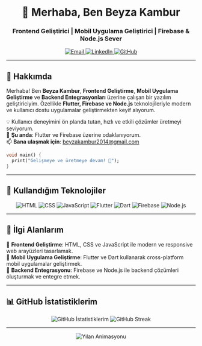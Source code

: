 </p>
<h1 align="center">🦋 Merhaba, Ben Beyza Kambur</h1>
<h3 align="center">Frontend Geliştirici | Mobil Uygulama Geliştirici | Firebase & Node.js Sever</h3>
<p align="center">
  <a href="mailto:beyzakambur2014@gmail.com"> <img src="https://img.shields.io/badge/-Email-D14836?style=for-the-badge&logo=gmail&logoColor=white" alt="Email"/> </a>
  <a href="https://www.linkedin.com/in/beyzakambur/"> <img src="https://img.shields.io/badge/-LinkedIn-0077B5?style=for-the-badge&logo=linkedin&logoColor=white" alt="LinkedIn"/> </a>
  <a href="https://github.com/beyzasuna19"> <img src="https://img.shields.io/badge/-GitHub-181717?style=for-the-badge&logo=github&logoColor=white" alt="GitHub"/> </a>
</p>

---

## 🦋 Hakkımda
Merhaba! Ben **Beyza Kambur**, **Frontend Geliştirme**, **Mobil Uygulama Geliştirme** ve **Backend Entegrasyonları** üzerine çalışan bir yazılım geliştiriciyim. Özellikle **Flutter, Firebase ve Node.js** teknolojileriyle modern ve kullanıcı dostu uygulamalar geliştirmekten keyif alıyorum.

💡 Kullanıcı deneyimini ön planda tutan, hızlı ve etkili çözümler üretmeyi seviyorum.  
🌱 **Şu anda**: Flutter ve Firebase üzerine odaklanıyorum.  
📫 **Bana ulaşmak için**: [beyzakambur2014@gmail.com](mailto:beyzakambur2014@gmail.com)

```dart
void main() {
  print("Gelişmeye ve üretmeye devam! 🚀");
}
```

---

## 🔧 Kullandığım Teknolojiler
<p align="center">
  <img src="https://img.shields.io/badge/-HTML-E34F26?style=for-the-badge&logo=html5&logoColor=white" alt="HTML"/>
  <img src="https://img.shields.io/badge/-CSS-1572B6?style=for-the-badge&logo=css3&logoColor=white" alt="CSS"/>
  <img src="https://img.shields.io/badge/-JavaScript-F7DF1E?style=for-the-badge&logo=javascript&logoColor=black" alt="JavaScript"/>
  <img src="https://img.shields.io/badge/-Flutter-02569B?style=for-the-badge&logo=flutter&logoColor=white" alt="Flutter"/>
  <img src="https://img.shields.io/badge/-Dart-0175C2?style=for-the-badge&logo=dart&logoColor=white" alt="Dart"/>
  <img src="https://img.shields.io/badge/-Firebase-FFCA28?style=for-the-badge&logo=firebase&logoColor=black" alt="Firebase"/>
  <img src="https://img.shields.io/badge/-Node.js-339933?style=for-the-badge&logo=node.js&logoColor=white" alt="Node.js"/>
</p>

---

## 🌟 İlgi Alanlarım
🔹 **Frontend Geliştirme**: HTML, CSS ve JavaScript ile modern ve responsive web arayüzleri tasarlamak.  
🔹 **Mobil Uygulama Geliştirme**: Flutter ve Dart kullanarak cross-platform mobil uygulamalar geliştirmek.  
🔹 **Backend Entegrasyonu**: Firebase ve Node.js ile backend çözümleri oluşturmak ve entegre etmek.  

---

## 📊 GitHub İstatistiklerim
<p align="center">
  <img src="https://github-readme-stats.vercel.app/api?username=beyzasuna19&show_icons=true&theme=tokyonight" alt="GitHub İstatistiklerim"/>
  <img src="https://github-readme-streak-stats.herokuapp.com/?user=beyzasuna19&theme=tokyonight" alt="GitHub Streak"/>
</p>

---
<p align="center"> <img src="https://github.com/beyzasuna19/beyzasuna19/blob/output/github-contribution-grid-snake.svg" alt="Yılan Animasyonu"/> </p>
